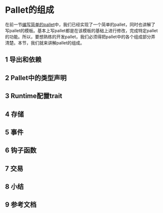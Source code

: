 # Pallet的组成

在前一节[编写简单的pallet](6编写简单的pallet.md)中，我们已经实现了一个简单的pallet，同时也讲解了写pallet的模板。基本上写pallet都是在该模板的基础上进行修改，完成特定pallet的功能。所以，要想熟练的开发pallet，我们必须得把pallet中的各个组成部分弄清楚。本节，我们就来讲解pallet的组成。

## 1 导出和依赖

## 2 Pallet中的类型声明

## 3 Runtime配置trait

## 4 存储

## 5 事件

## 6 钩子函数

## 7 交易

## 8 小结

## 9 参考文档

